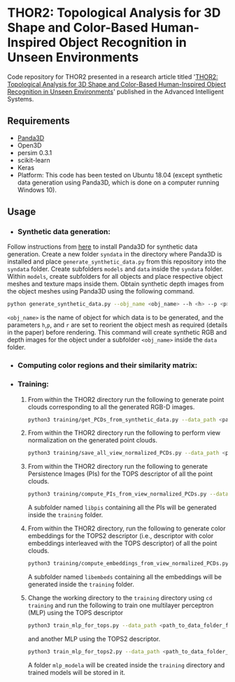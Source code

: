 # THOR2: Topological Analysis for 3D Shape and Color-Based Human-Inspired Object Recognition in Unseen Environments

Code repository for THOR2 presented in a research article titled '[THOR2: Topological Analysis for 3D Shape and Color-Based Human-Inspired Object Recognition in Unseen Environments](https://advanced.onlinelibrary.wiley.com/doi/full/10.1002/aisy.202400539)' published in the Advanced Intelligent Systems.

## Requirements
* [Panda3D](https://www.panda3d.org/)
* Open3D
* persim 0.3.1
* scikit-learn
* Keras
* Platform: This code has been tested on Ubuntu 18.04 (except synthetic data generation using Panda3D, which is done on a computer running Windows 10).

## Usage
* ### Synthetic data generation:

Follow instructions from [here](https://docs.panda3d.org/1.10/python/introduction/installation-windows) to install Panda3D for synthetic data generation. Create a new folder `syndata` in the directory where Panda3D is installed and place `generate_synthetic_data.py` from this repository into the `syndata` folder. Create subfolders `models` and `data` inside the `syndata` folder. Within `models`, create subfolders for all objects and place respective object meshes and texture maps inside them. Obtain synthetic depth images from the object meshes using Panda3D using the following command. 

```bash
python generate_synthetic_data.py --obj_name <obj_name> --h <h> --p <p> --r <r>
```
`<obj_name>` is the name of object for which data is to be generated, and the parameters `h`,`p`, and `r` are set to reorient the object mesh as required (details in the paper) before rendering. This command will create synthetic RGB and depth images for the object under a subfolder `<obj_name>` inside the `data` folder.

* ### Computing color regions and their similarity matrix:
  
* ### Training:

  	1. From within the THOR2 directory run the following to generate point clouds corresponding to all the generated RGB-D images. 
		```bash
		python3 training/get_PCDs_from_synthetic_data.py --data_path <path_to_data_folder_from_above>
		```
	2. From within the THOR2 directory run the following to perform view normalization on the generated point clouds. 
		```bash
		python3 training/save_all_view_normalized_PCDs.py --data_path <path_to_data_folder_from_step_i>
		```
	3. From within the THOR2 directory run the following to generate Persistence Images (PIs) for the TOPS descriptor of all the point clouds. 
		```bash
		python3 training/compute_PIs_from_view_normalized_PCDs.py --data_path <path_to_data_folder_from_step_i>
		```
		A subfolder named `libpis` containing all the PIs will be generated inside the `training` folder.

	4. From within the THOR2 directory, run the following to generate color embeddings for the TOPS2 descriptor (i.e., descriptor with color embeddings interleaved with the TOPS descriptor) of all the point clouds. 
		```bash
		python3 training/compute_embeddings_from_view_normalized_PCDs.py --data_path <path_to_data_folder_from_step_i>
		```
		A subfolder named `libembeds` containing all the embeddings will be generated inside the `training` folder.

	5. Change the working directory to the `training` directory using `cd training` and run the following to train one multilayer perceptron (MLP) using the TOPS descriptor 
		```bash
  		python3 train_mlp_for_tops.py --data_path <path_to_data_folder_from_step_one> --random_state 2022
		```
  		and another MLP using the TOPS2 descriptor.
    
		```bash
  		python3 train_mlp_for_tops2.py --data_path <path_to_data_folder_from_step_one> --random_state 2022
		```

		 A folder `mlp_modela` will be created inside the `training` directory and trained models will be stored in it.

